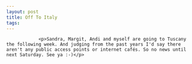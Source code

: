 ```yaml
---
layout: post
title: Off To Italy
tags:
---
```



                <p>Sandra, Margit, Andi and myself are going to Tuscany the following week. And judging from the past years I'd say there aren't any public access points or internet cafés. So no news until next Saturday. See ya :-)</p>
